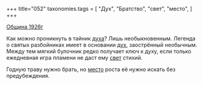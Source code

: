 +++
title="052"
taxonomies.tags = [
 "Дух",
 "Братство",
 "свет",
 "место",
]
+++

[Община 1926г](/agni/1926)

Как можно проникнуть в тайник [духа](/tags/Дух)? Лишь необыкновенным. Легенда о святых разбойниках имеет в основании [дух](/tags/Дух), заострённый необычным. Между тем мягкий булочник редко получает ключ к духу, если только ежедневная игра пламени не даст ему [свет](/tags/свет) стихий.   

Годную траву нужно брать, но [место](/tags/место) роста её нужно искать без предубеждения.   

